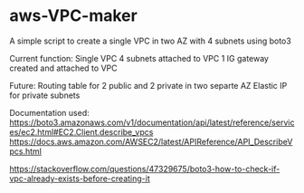 # aws-VPC-maker
A simple script to create a single VPC in two AZ with 4 subnets using boto3

Current function:
Single VPC
4 subnets attached to VPC
1 IG gateway created and attached to VPC

Future:
Routing table for 2 public and 2 private in two separte AZ
Elastic IP for private subnets

Documentation used: https://boto3.amazonaws.com/v1/documentation/api/latest/reference/services/ec2.html#EC2.Client.describe_vpcs
https://docs.aws.amazon.com/AWSEC2/latest/APIReference/API_DescribeVpcs.html

https://stackoverflow.com/questions/47329675/boto3-how-to-check-if-vpc-already-exists-before-creating-it

